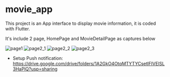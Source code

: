 # movie_app
This project is an App interface to display movie information, it is coded with Flutter.

It's include 2 page, HomePage and MovieDetailPage as captures below

![page1](./screen_shots/page1.png)
![page2_1](./screen_shots/page2_1.png)
![page2_2](./screen_shots/page2_2.png)
![page2_3](./screen_shots/page2_3.png)

- Setup Push notification: https://drive.google.com/drive/folders/1A2GkO4OtqMTYTYCsetlFIVElSL3HaPlQ?usp=sharing
